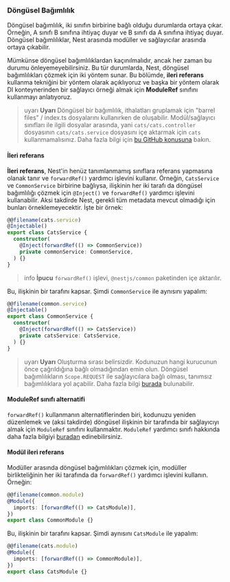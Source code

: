 ### Döngüsel Bağımlılık

Döngüsel bağımlılık, iki sınıfın birbirine bağlı olduğu durumlarda ortaya çıkar. Örneğin, A sınıfı B sınıfına ihtiyaç duyar ve B sınıfı da A sınıfına ihtiyaç duyar. Döngüsel bağımlılıklar, Nest arasında modüller ve sağlayıcılar arasında ortaya çıkabilir.

Mümkünse döngüsel bağımlılıklardan kaçınılmalıdır, ancak her zaman bu durumu önleyemeyebilirsiniz. Bu tür durumlarda, Nest, döngüsel bağımlılıkları çözmek için iki yöntem sunar. Bu bölümde, **ileri referans** kullanma tekniğini bir yöntem olarak açıklıyoruz ve başka bir yöntem olarak DI konteynerinden bir sağlayıcı örneği almak için **ModuleRef** sınıfını kullanmayı anlatıyoruz.

> uyarı **Uyarı** Döngüsel bir bağımlılık, ithalatları gruplamak için "barrel files" / index.ts dosyalarını kullanırken de oluşabilir. Modül/sağlayıcı sınıfları ile ilgili dosyalar arasında, yani `cats/cats.controller` dosyasının `cats/cats.service` dosyasını içe aktarmak için `cats` kullanmamalısınız. Daha fazla bilgi için [bu GitHub konusuna](https://github.com/nestjs/nest/issues/1181#issuecomment-430197191) bakın.

#### İleri referans

**İleri referans**, Nest'in henüz tanımlanmamış sınıflara referans yapmasına olanak tanır ve `forwardRef()` yardımcı işlevini kullanır. Örneğin, `CatsService` ve `CommonService` birbirine bağlıysa, ilişkinin her iki tarafı da döngüsel bağımlılığı çözmek için `@Inject()` ve `forwardRef()` yardımcı işlevini kullanabilir. Aksi takdirde Nest, gerekli tüm metadata mevcut olmadığı için bunları örneklemeyecektir. İşte bir örnek:

```typescript
@@filename(cats.service)
@Injectable()
export class CatsService {
  constructor(
    @Inject(forwardRef(() => CommonService))
    private commonService: CommonService,
  ) {}
}
```

> info **İpucu** `forwardRef()` işlevi, `@nestjs/common` paketinden içe aktarılır.

Bu, ilişkinin bir tarafını kapsar. Şimdi `CommonService` ile aynısını yapalım:

```typescript
@@filename(common.service)
@Injectable()
export class CommonService {
  constructor(
    @Inject(forwardRef(() => CatsService))
    private catsService: CatsService,
  ) {}
}
```

> uyarı **Uyarı** Oluşturma sırası belirsizdir. Kodunuzun hangi kurucunun önce çağrıldığına bağlı olmadığından emin olun. Döngüsel bağımlılıkların `Scope.REQUEST` ile sağlayıcılara bağlı olması, tanımsız bağımlılıklara yol açabilir. Daha fazla bilgi [burada](https://github.com/nestjs/nest/issues/5778) bulunabilir.

#### ModuleRef sınıfı alternatifi

`forwardRef()` kullanmanın alternatiflerinden biri, kodunuzu yeniden düzenlemek ve (aksi takdirde) döngüsel ilişkinin bir tarafında bir sağlayıcıyı almak için `ModuleRef` sınıfını kullanmaktır. `ModuleRef` yardımcı sınıfı hakkında daha fazla bilgiyi [buradan](/docs/fundamentals/module-reference) edinebilirsiniz.

#### Modül ileri referans

Modüller arasında döngüsel bağımlılıkları çözmek için, modüller birlikteliğinin her iki tarafında da `forwardRef()` yardımcı işlevini kullanın. Örneğin:

```typescript
@@filename(common.module)
@Module({
  imports: [forwardRef(() => CatsModule)],
})
export class CommonModule {}
```

Bu, ilişkinin bir tarafını kapsar. Şimdi aynısını `CatsModule` ile yapalım:

```typescript
@@filename(cats.module)
@Module({
  imports: [forwardRef(() => CommonModule)],
})
export class CatsModule {}
```